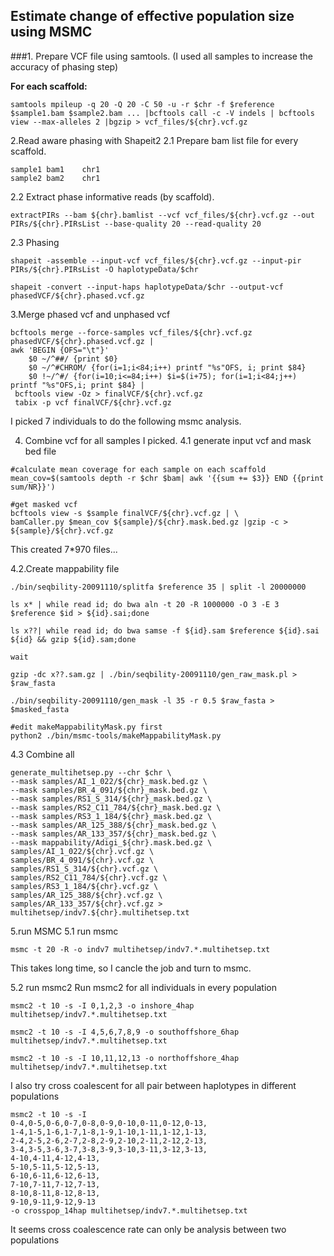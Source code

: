 ## Estimate change of effective population size using MSMC

###1. Prepare VCF file using samtools. (I used all samples to increase the accuracy of phasing step)

**For each scaffold:**
```
samtools mpileup -q 20 -Q 20 -C 50 -u -r $chr -f $reference $sample1.bam $sample2.bam ... |bcftools call -c -V indels | bcftools view --max-alleles 2 |bgzip > vcf_files/${chr}.vcf.gz
```

2.Read aware phasing with Shapeit2
2.1 Prepare bam list file for every scaffold.
```{bash}
sample1 bam1    chr1
sample2 bam2    chr1
```
2.2 Extract phase informative reads (by scaffold).
```{bash}
extractPIRs --bam ${chr}.bamlist --vcf vcf_files/${chr}.vcf.gz --out PIRs/${chr}.PIRsList --base-quality 20 --read-quality 20
```
2.3 Phasing
```{bash}
shapeit -assemble --input-vcf vcf_files/${chr}.vcf.gz --input-pir PIRs/${chr}.PIRsList -O haplotypeData/$chr

shapeit -convert --input-haps haplotypeData/$chr --output-vcf phasedVCF/${chr}.phased.vcf.gz
```
3.Merge phased vcf and unphased vcf
```{bash}
bcftools merge --force-samples vcf_files/${chr}.vcf.gz phasedVCF/${chr}.phased.vcf.gz |
awk 'BEGIN {OFS="\t"}'
    $0 ~/^##/ {print $0}
    $0 ~/^#CHROM/ {for(i=1;i<84;i++) printf "%s"OFS, i; print $84}
    $0 !~/^#/ {for(i=10;i<=84;i++) $i=$(i+75); for(i=1;i<84;j++) printf "%s"OFS,i; print $84} |
 bcftools view -Oz > finalVCF/${chr}.vcf.gz
 tabix -p vcf finalVCF/${chr}.vcf.gz
```
I picked 7 individuals to do the following msmc analysis.

4. Combine vcf for all samples I picked.
4.1 generate input vcf and mask bed file
```{bash}
#calculate mean coverage for each sample on each scaffold
mean_cov=$(samtools depth -r $chr $bam| awk '{{sum += $3}} END {{print sum/NR}}')

#get masked vcf
bcftools view -s $sample finalVCF/${chr}.vcf.gz | \
bamCaller.py $mean_cov ${sample}/${chr}.mask.bed.gz |gzip -c > ${sample}/${chr}.vcf.gz
```
This created 7\*970 files...

4.2.Create mappability file
```{bash}
./bin/seqbility-20091110/splitfa $reference 35 | split -l 20000000

ls x* | while read id; do bwa aln -t 20 -R 1000000 -O 3 -E 3 $reference $id > ${id}.sai;done

ls x??| while read id; do bwa samse -f ${id}.sam $reference ${id}.sai ${id} && gzip ${id}.sam;done

wait

gzip -dc x??.sam.gz | ./bin/seqbility-20091110/gen_raw_mask.pl > $raw_fasta

./bin/seqbility-20091110/gen_mask -l 35 -r 0.5 $raw_fasta > $masked_fasta

#edit makeMappabilityMask.py first
python2 ./bin/msmc-tools/makeMappabilityMask.py
```

4.3 Combine all
```{bash}
generate_multihetsep.py --chr $chr \
--mask samples/AI_1_022/${chr}_mask.bed.gz \
--mask samples/BR_4_091/${chr}_mask.bed.gz \
--mask samples/RS1_S_314/${chr}_mask.bed.gz \
--mask samples/RS2_C11_784/${chr}_mask.bed.gz \
--mask samples/RS3_1_184/${chr}_mask.bed.gz \
--mask samples/AR_125_388/${chr}_mask.bed.gz \
--mask samples/AR_133_357/${chr}_mask.bed.gz \
--mask mappability/Adigi_${chr}.mask.bed.gz \
samples/AI_1_022/${chr}.vcf.gz \
samples/BR_4_091/${chr}.vcf.gz \
samples/RS1_S_314/${chr}.vcf.gz \
samples/RS2_C11_784/${chr}.vcf.gz \
samples/RS3_1_184/${chr}.vcf.gz \
samples/AR_125_388/${chr}.vcf.gz \
samples/AR_133_357/${chr}.vcf.gz > multihetsep/indv7.${chr}.multihetsep.txt
```

5.run MSMC
5.1 run msmc
```{bash}
msmc -t 20 -R -o indv7 multihetsep/indv7.*.multihetsep.txt
```
This takes long time, so I cancle the job and turn to msmc.

5.2 run msmc2
Run msmc2 for all individuals in every population
```{bash}
msmc2 -t 10 -s -I 0,1,2,3 -o inshore_4hap multihetsep/indv7.*.multihetsep.txt

msmc2 -t 10 -s -I 4,5,6,7,8,9 -o southoffshore_6hap multihetsep/indv7.*.multihetsep.txt

msmc2 -t 10 -s -I 10,11,12,13 -o northoffshore_4hap multihetsep/indv7.*.multihetsep.txt
```

I also try cross coalescent for all pair between haplotypes in different populations
```
msmc2 -t 10 -s -I
0-4,0-5,0-6,0-7,0-8,0-9,0-10,0-11,0-12,0-13,
1-4,1-5,1-6,1-7,1-8,1-9,1-10,1-11,1-12,1-13,
2-4,2-5,2-6,2-7,2-8,2-9,2-10,2-11,2-12,2-13,
3-4,3-5,3-6,3-7,3-8,3-9,3-10,3-11,3-12,3-13,
4-10,4-11,4-12,4-13,
5-10,5-11,5-12,5-13,
6-10,6-11,6-12,6-13,
7-10,7-11,7-12,7-13,
8-10,8-11,8-12,8-13,
9-10,9-11,9-12,9-13
-o crosspop_14hap multihetsep/indv7.*.multihetsep.txt
```

It seems cross coalescence rate can only be analysis between two populations
